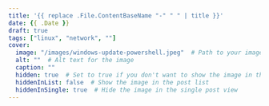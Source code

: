 ```yaml
---
title: '{{ replace .File.ContentBaseName "-" " " | title }}'
date: {{ .Date }}
draft: true
tags: ["linux", "network", ""]
cover:
  image: "/images/windows-update-powershell.jpeg"  # Path to your image
  alt: ""  # Alt text for the image
  caption: ""
  hidden: true  # Set to true if you don't want to show the image in the
  hiddenInList: false  # Show the image in the post list
  hiddenInSingle: true  # Hide the image in the single post view
---
```

